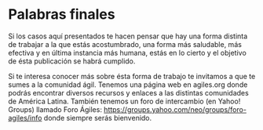 Palabras finales
===

Si los casos aquí presentados te hacen pensar que hay una forma distinta de trabajar a la que estás acostumbrado, una forma más saludable, más efectiva y en última instancia más humana, estás en lo cierto y el objetivo de ésta publicación se habrá cumplido.

Si te interesa conocer más sobre ésta forma de trabajo te invitamos a que te sumes a la comunidad ágil. Tenemos una página web en agiles.org donde podrás encontrar diversos recursos y enlaces a las distintas comunidades de América Latina. También tenemos un foro de intercambio (en Yahoo! Groups) llamado Foro Ágiles: https://groups.yahoo.com/neo/groups/foro-agiles/info donde siempre serás bienvenido.
